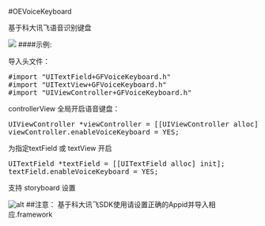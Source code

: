 #OEVoiceKeyboard

基于科大讯飞语音识别键盘

![](https://github.com/ofEver/OEVoiceKeyboard/blob/master/screenshot/example.gif)
####示例:

导入头文件：

<pre>
#import "UITextField+GFVoiceKeyboard.h"
#import "UITextView+GFVoiceKeyboard.h"
#import "UIViewController+GFVoiceKeyboard.h"
</pre>
controllerView 全局开启语音键盘：
<pre>
UIViewController *viewController = [[UIViewController alloc] init];
viewController.enableVoiceKeyboard = YES;
</pre>
为指定textField 或 textView 开启
<pre>
UITextField *textField = [[UITextField alloc] init];
textField.enableVoiceKeyboard = YES;
</pre>
支持 storyboard 设置

![alt](https://github.com/ofEver/OEVoiceKeyboard/blob/master/screenshot/set.png)
##注意：
基于科大讯飞SDK使用请设置正确的Appid并导入相应.framework





